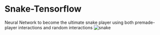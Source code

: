 # Snake-Tensorflow
Neural Network to become the ultimate snake player using both premade-player interactions and random interactions
![snake](https://user-images.githubusercontent.com/8275672/150690328-4393c940-92a0-4a80-8461-f80ac043a4d7.gif)
